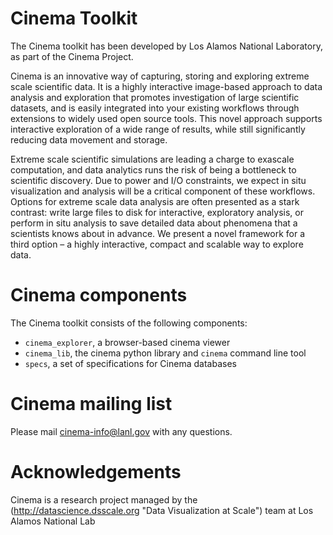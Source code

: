 # Cinema Toolkit

The Cinema toolkit has been developed by Los Alamos National Laboratory, as part
of the Cinema Project.

Cinema is an innovative way of capturing, storing and exploring extreme scale
scientific data. It is a highly interactive image-based approach to data
analysis and exploration that promotes investigation of large scientific
datasets, and is easily integrated into your existing workflows through
extensions to widely used open source tools. This novel approach supports
interactive exploration of a wide range of results, while still significantly
reducing data movement and storage.

Extreme scale scientific simulations are leading a charge to exascale
computation, and data analytics runs the risk of being a bottleneck to
scientific discovery. Due to power and I/O constraints, we expect in situ
visualization and analysis will be a critical component of these workflows.
Options for extreme scale data analysis are often presented as a stark contrast:
write large files to disk for interactive, exploratory analysis, or perform in
situ analysis to save detailed data about phenomena that a scientists knows
about in advance. We present a novel framework for a third option – a highly
interactive, compact and scalable way to explore data.


# Cinema components

The Cinema toolkit consists of the following components:

- `cinema_explorer`, a browser-based cinema viewer
- `cinema_lib`, the cinema python library and `cinema` command line tool
- `specs`, a set of specifications for Cinema databases

# Cinema mailing list

Please mail cinema-info@lanl.gov with any questions.

# Acknowledgements
Cinema is a research project managed by the 
(http://datascience.dsscale.org "Data Visualization at Scale")
team at
Los Alamos National Lab 

